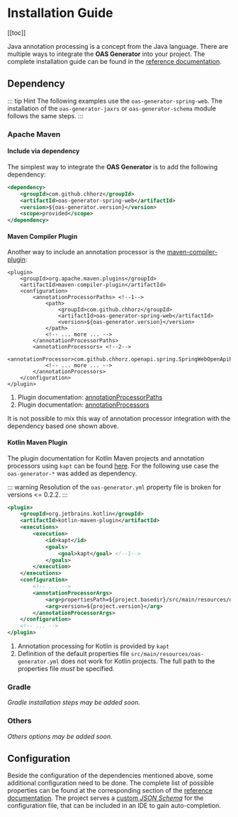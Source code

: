 # Installation Guide
[[toc]]

Java annotation processing is a concept from the Java language.
There are multiple ways to integrate the **OAS Generator** into your project.
The complete installation guide can be found in the [reference documentation](https://chhorz.github.io/oas-generator/docs/latest/oas-generator.html#_installation).

## Dependency 

::: tip Hint
The following examples use the `oas-generator-spring-web`.
The installation of the `oas-generator-jaxrs` or `oas-generator-schema` module follows the same steps.
:::

### Apache Maven

#### Include via dependency
The simplest way to integrate the **OAS Generator** is to add the following dependency:
``` xml
<dependency>
    <groupId>com.github.chhorz</groupId>
    <artifactId>oas-generator-spring-web</artifactId>
    <version>${oas-generator.version}</version>
    <scope>provided</scope>
</dependency>
```

#### Maven Compiler Plugin
Another way to include an annotation processor is the [maven-compiler-plugin](https://maven.apache.org/plugins/maven-compiler-plugin/compile-mojo.html):

``` xml{5,13}
<plugin>
    <groupId>org.apache.maven.plugins</groupId>
    <artifactId>maven-compiler-plugin</artifactId>
    <configuration>
        <annotationProcessorPaths> <!--1-->
            <path>
                <groupId>com.github.chhorz</groupId>
                <artifactId>oas-generator-spring-web</artifactId>
                <version>${oas-generator.version}</version>
            </path>
            <!-- ... more ... -->
        </annotationProcessorPaths>
        <annotationProcessors> <!--2-->
            <annotationProcessor>com.github.chhorz.openapi.spring.SpringWebOpenApiProcessor</annotationProcessor>
            <!-- ... more ... -->
        </annotationProcessors>
    </configuration>
</plugin>
```

1. Plugin documentation: [annotationProcessorPaths](https://maven.apache.org/plugins/maven-compiler-plugin/compile-mojo.html#annotationProcessorPaths)
2. Plugin documentation: [annotationProcessors](https://maven.apache.org/plugins/maven-compiler-plugin/compile-mojo.html#annotationProcessors)

It is not possible to mix this way of annotation processor integration with the dependency based one shown above.

#### Kotlin Maven Plugin
The plugin documentation for Kotlin Maven projects and annotation processors using `kapt` can be found [here](https://kotlinlang.org/docs/kapt.html#using-in-maven).
For the following use case the `oas-generator-*` was added as dependency.

::: warning
Resolution of the `oas-generator.yml` property file is broken for versions <= 0.2.2.
:::

```xml
<plugin>
    <groupId>org.jetbrains.kotlin</groupId>
    <artifactId>kotlin-maven-plugin</artifactId>
    <executions>
        <execution>
            <id>kapt</id>
            <goals>
                <goal>kapt</goal> <!--1-->
            </goals>
        </execution>
    </executions>
    <configuration>
        <!-- ... -->
        <annotationProcessorArgs>
            <arg>propertiesPath=${project.basedir}/src/main/resources/oas-generator.yml</arg> <!--2-->
            <arg>version=${project.version}</arg>
        </annotationProcessorArgs>
    </configuration>
    <!-- ... -->
</plugin>
```

1. Annotation processing for Kotlin is provided by `kapt`
2. Definition of the default properties file `src/main/resources/oas-generator.yml` does not work for Kotlin projects.
The full path to the properties file *must* be specified.

### Gradle
_Gradle installation steps may be added soon._

### Others
_Others options may be added soon._

## Configuration
Beside the configuration of the dependencies mentioned above, some additional configuration need to be done.
The complete list of possible properties can be found at the corresponding section of the [reference documentation](https://chhorz.github.io/oas-generator/docs/latest/oas-generator.html#_configuration).
The project serves a [custom _JSON Schema_](https://chhorz.github.io/oas-generator/schema/oas-generator.schema.json) for the configuration file, that can be included in an IDE to gain auto-completion.
